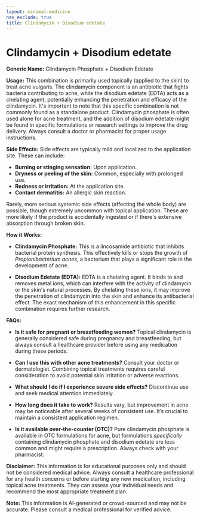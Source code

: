```yaml
---
layout: minimal-medicine
nav_exclude: true
title: Clindamycin + Disodium edetate
---
```


# Clindamycin + Disodium edetate

**Generic Name:** Clindamycin Phosphate + Disodium Edetate

**Usage:**  This combination is primarily used topically (applied to the skin) to treat acne vulgaris.  The clindamycin component is an antibiotic that fights bacteria contributing to acne, while the disodium edetate (EDTA) acts as a chelating agent, potentially enhancing the penetration and efficacy of the clindamycin.  It's important to note that this specific combination is not commonly found as a standalone product. Clindamycin phosphate is often used alone for acne treatment, and the addition of disodium edetate might be found in specific formulations or research settings to improve the drug delivery.  Always consult a doctor or pharmacist for proper usage instructions.

**Side Effects:**  Side effects are typically mild and localized to the application site.  These can include:

* **Burning or stinging sensation:** Upon application.
* **Dryness or peeling of the skin:**  Common, especially with prolonged use.
* **Redness or irritation:** At the application site.
* **Contact dermatitis:** An allergic skin reaction.


Rarely, more serious systemic side effects (affecting the whole body) are possible, though extremely uncommon with topical application.  These are more likely if the product is accidentally ingested or if there's extensive absorption through broken skin.


**How it Works:**

* **Clindamycin Phosphate:** This is a lincosamide antibiotic that inhibits bacterial protein synthesis.  This effectively kills or stops the growth of *Propionibacterium acnes*, a bacterium that plays a significant role in the development of acne.

* **Disodium Edetate (EDTA):** EDTA is a chelating agent. It binds to and removes metal ions, which can interfere with the activity of clindamycin or the skin's natural processes. By chelating these ions, it may improve the penetration of clindamycin into the skin and enhance its antibacterial effect.  The exact mechanism of this enhancement in this specific combination requires further research.

**FAQs:**

* **Is it safe for pregnant or breastfeeding women?**  Topical clindamycin is generally considered safe during pregnancy and breastfeeding, but always consult a healthcare provider before using any medication during these periods.

* **Can I use this with other acne treatments?**  Consult your doctor or dermatologist. Combining topical treatments requires careful consideration to avoid potential skin irritation or adverse reactions.

* **What should I do if I experience severe side effects?**  Discontinue use and seek medical attention immediately.

* **How long does it take to work?**  Results vary, but improvement in acne may be noticeable after several weeks of consistent use.  It’s crucial to maintain a consistent application regimen.

* **Is it available over-the-counter (OTC)?**  Pure clindamycin phosphate is available in OTC formulations for acne, but formulations *specifically* containing clindamycin phosphate and disodium edetate are less common and might require a prescription.  Always check with your pharmacist.


**Disclaimer:** This information is for educational purposes only and should not be considered medical advice. Always consult a healthcare professional for any health concerns or before starting any new medication, including topical acne treatments.  They can assess your individual needs and recommend the most appropriate treatment plan.


**Note:** This information is AI-generated or crowd-sourced and may not be accurate. Please consult a medical professional for verified advice.